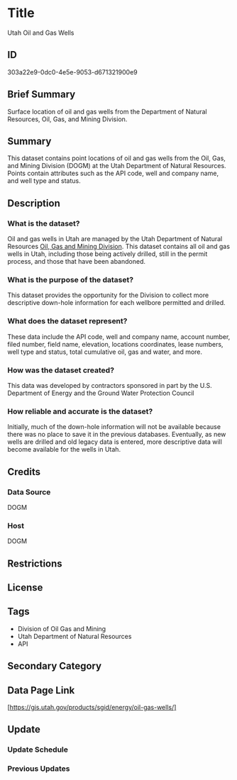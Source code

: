 # Title

Utah Oil and Gas Wells

## ID

303a22e9-0dc0-4e5e-9053-d671321900e9

## Brief Summary

Surface location of oil and gas wells from the Department of Natural Resources, Oil, Gas, and Mining Division.

## Summary

This dataset contains point locations of oil and gas wells from the Oil, Gas, and Mining Division (DOGM) at the Utah Department of Natural Resources. Points contain attributes such as the API code, well and company name, and well type and status.

## Description

### What is the dataset?

Oil and gas wells in Utah are managed by the Utah Department of Natural Resources [Oil, Gas and Mining Division](https://ogm.utah.gov/). This dataset contains all oil and gas wells in Utah, including those being actively drilled, still in the permit process, and those that have been abandoned.

### What is the purpose of the dataset?

This dataset provides the opportunity for the Division to collect more descriptive down-hole information for each wellbore permitted and drilled.

### What does the dataset represent?

These data include the API code, well and company name, account number, filed number, field name, elevation, locations coordinates, lease numbers, well type and status, total cumulative oil, gas and water, and more.

### How was the dataset created?

This data was developed by contractors sponsored in part by the U.S. Department of Energy and the Ground Water Protection Council

### How reliable and accurate is the dataset?

Initially, much of the down-hole information will not be available because there was no place to save it in the previous databases. Eventually, as new wells are drilled and old legacy data is entered, more descriptive data will become available for the wells in Utah.

## Credits

### Data Source

DOGM

### Host

DOGM

## Restrictions

## License

## Tags

- Division of Oil Gas and Mining
- Utah Department of Natural Resources
- API

## Secondary Category

## Data Page Link

[https://gis.utah.gov/products/sgid/energy/oil-gas-wells/]

## Update

### Update Schedule

<!--- The Index just had this listed as "unknown" but the data page says nightly? --->

### Previous Updates
